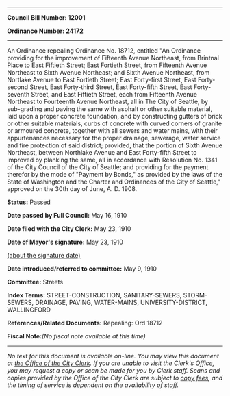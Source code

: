 

********

**Council Bill Number: 12001**
   
**Ordinance Number: 24172**
********

 An Ordinance repealing Ordinance No. 18712, entitled "An Ordinance providing for the improvement of Fifteenth Avenue Northeast, from Brintnal Place to East Fiftieth Street; East Fortieth Street, from Fifteenth Avenue Northeast to Sixth Avenue Northeast; and Sixth Avenue Northeast, from Nortlake Avenue to East Fortieth Street; East Forty-first Street, East Forty-second Street, East Forty-third Street, East Forty-fifth Street, East Forty-seventh Street, and East Fiftieth Street, each from Fifteenth Avenue Northeast to Fourteenth Avenue Northeast, all in The City of Seattle, by sub-grading and paving the same with asphalt or other suitable material, laid upon a proper concrete foundation, and by constructing gutters of brick or other suitable materials, curbs of concrete with curved corners of granite or armoured concrete, together with all sewers and water mains, with their appurtenances necessary for the proper drainage, sewerage, water service and fire protection of said district; provided, that the portion of Sixth Avenue Northeast, between Northlake Avenue and East Forty-fifth Street to improved by planking the same, all in accordance with Resolution No. 1341 of the City Council of the City of Seattle; and providing for the payment therefor by the mode of "Payment by Bonds," as provided by the laws of the State of Washington and the Charter and Ordinances of the City of Seattle," approved on the 30th day of June, A. D. 1908.

**Status:** Passed
   
**Date passed by Full Council:** May 16, 1910
   
**Date filed with the City Clerk:** May 23, 1910
   
**Date of Mayor's signature:** May 23, 1910
   
[(about the signature date)](/~public/approvaldate.htm)
   
   
   
**Date introduced/referred to committee:** May 9, 1910
   
**Committee:** Streets
   
   
**Index Terms:** STREET-CONSTRUCTION, SANITARY-SEWERS, STORM-SEWERS, DRAINAGE, PAVING, WATER-MAINS, UNIVERSITY-DISTRICT, WALLINGFORD

**References/Related Documents:** Repealing: Ord 18712

**Fiscal Note:**_(No fiscal note available at this time)_
********

_No text for this document is available on-line. You may view this document at [the Office of the City Clerk](http://www.seattle.gov/leg/clerk/contactUs.htm). If you are unable to visit the Clerk's Office, you may request a copy or scan be made for you by Clerk staff. Scans and copies provided by the Office of the City Clerk are subject to [copy fees](http://clerk.seattle.gov/~public/clerkfees.htm), and the timing of service is dependent on the availability of staff._

